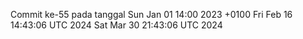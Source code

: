 Commit ke-55 pada tanggal Sun Jan 01 14:00 2023 +0100
Fri Feb 16 14:43:06 UTC 2024
Sat Mar 30 21:43:06 UTC 2024
